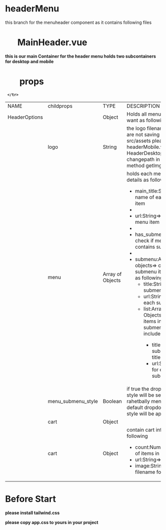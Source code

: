 <h1>headerMenu</h1>
<p>this  branch for the menuheader component as it contains following files</p>






 <h1 style="border:0px !important"><strong>&nbsp &nbsp&nbsp &nbspMainHeader.vue<strong></h1>
<span>this is our main Container for the header menu holds two subcontainers for desktop and mobile</span>
  
 <h1 style="border:0px !important"><strong>&nbsp &nbsp&nbsp &nbsp props <strong></h1>
   
   <table>
    <tr><td>NAME</td><td>childprops</td><td>TYPE</td><td>DESCRIPTION</td></tr>
    <tr><td>HeaderOptions</td><td></td><td>Object</td><td>Holds all menu data we want as following</td></tr>
       <tr></td><td><td>logo</td><td>String</td><td>the logo filename  (if you are not  saving images src/assets please got to headerMobile.vue and HeaderDesktop.vue and changepath in computed method  getImgSrc) </td></tr>
       <tr></td><td><td>menu</td><td>Array of Objects</td><td>holds each menu item details as following
 <ul>
  <li>main_title:String=> name of each menu item <li>
  <li>url:String=> url of each menu item <li>
  <li>has_submenu:Boolen=> check if menu item contains submenu <li>
  <li>submenu:Array of objects=> contains submenu items details as following
   <ul>
   <li>
    title:String=> submenu item title</li>
    <li>url:String=> url for each submenu item</li> 
    <li>list:Array of Objects=>list of items in each submenu item includes</li>
     <ul>
          <li>
    title:String=> submenu item title</li>
    <li>url:String=> url for each submenu item</li> 
    </ul>
   </ul>
  
  </ul>
 </td></tr>
    <tr><td></td><td>menu_submenu_style</td><td>Boolean</td><td>if true the dropdown style style will be set to be as rahetbally menu style else default dropdon menu style will be applied</td></tr>
 
 
  <tr>
     <td></td>
     <td>cart</td> 
     <td>Object</td>
     
     </tr>
 
   <tr><td></td><td>cart</td><td>Object</td><td> contain cart info as following 
     <ul>
          <li>
    count:Number=> count of items in cart</li>
    <li>url:String=> url for cart</li>
    <li>image:String=> icon filename for cart</li></ul></td>   
 </tr>
 
 
   
     
 
 
   </table>





<h1><strong>Before Start <strong></h1>

<span>please install tailwind.css</span>

<span>please copy app.css to yours in your project</span>
